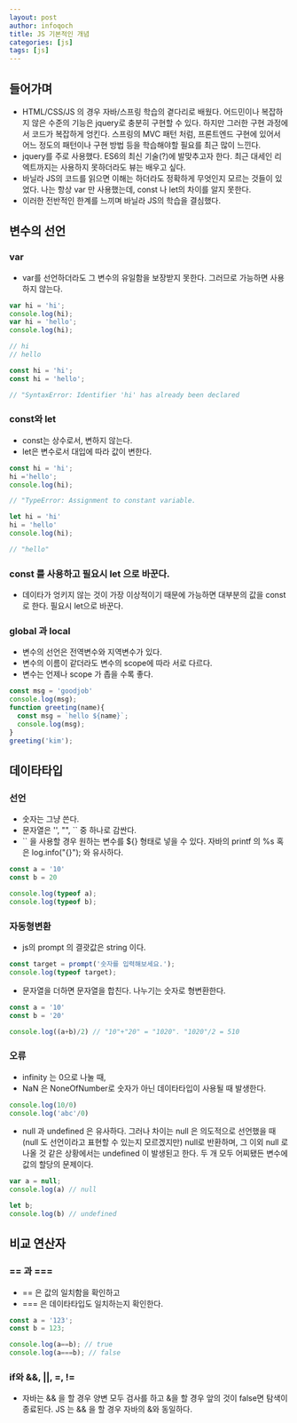 ```yaml
---
layout: post
author: infoqoch
title: JS 기본적인 개념
categories: [js]
tags: [js]
---
```


## 들어가며
- HTML/CSS/JS 의 경우 자바/스프링 학습의 곁다리로 배웠다. 어드민이나 복잡하지 않은 수준의 기능은 jquery로 충분히 구현할 수 있다. 하지만 그러한 구현 과정에서 코드가 복잡하게 엉킨다. 스프링의 MVC 패턴 처럼, 프론트엔드 구현에 있어서 어느 정도의 패턴이나 구현 방법 등을 학습해야할 필요를 최근 많이 느낀다. 
- jquery를 주로 사용했다. ES6의 최신 기술(?)에 발맞추고자 한다. 최근 대세인 리엑트까지는 사용하지 못하더라도 뷰는 배우고 싶다. 
- 바닐라 JS의 코드를 읽으면 이해는 하더라도 정확하게 무엇인지 모르는 것들이 있었다. 나는 항상 var 만 사용했는데, const 나 let의 차이를 알지 못한다. 
- 이러한 전반적인 한계를 느끼며 바닐라 JS의 학습을 결심했다. 

## 변수의 선언
### var 
- var를 선언하더라도 그 변수의 유일함을 보장받지 못한다. 그러므로 가능하면 사용하지 않는다.

```js
var hi = 'hi';
console.log(hi);
var hi = 'hello';
console.log(hi);

// hi
// hello

const hi = 'hi';
const hi = 'hello';

// "SyntaxError: Identifier 'hi' has already been declared
```

### const와 let
- const는 상수로서, 변하지 않는다. 
- let은 변수로서 대입에 따라 값이 변한다.

```js
const hi = 'hi';
hi ='hello';
console.log(hi);

// "TypeError: Assignment to constant variable.

let hi = 'hi'
hi = 'hello'
console.log(hi);

// "hello"
```

### const 를 사용하고 필요시 let 으로 바꾼다.
- 데이타가 엉키지 않는 것이 가장 이상적이기 때문에 가능하면 대부분의 값을 const로 한다. 필요시 let으로 바꾼다.


### global 과 local
- 변수의 선언은 전역변수와 지역변수가 있다. 
- 변수의 이름이 같더라도 변수의 scope에 따라 서로 다르다. 
- 변수는 언제나 scope 가 좁을 수록 좋다. 

```js
const msg = 'goodjob'
console.log(msg);
function greeting(name){
  const msg = `hello ${name}`;
  console.log(msg);
}
greeting('kim');
```

## 데이타타입
### 선언
- 숫자는 그냥 쓴다.
- 문자열은 '', "", `` 중 하나로 감싼다.
- `` 을 사용할 경우 원하는 변수를 ${} 형태로 넣을 수 있다. 자바의 printf 의 %s 혹은 log.info("{}"); 와 유사하다. 

```js
const a = '10'
const b = 20

console.log(typeof a);
console.log(typeof b);
```

### 자동형변환
- js의 prompt 의 결괏값은 string 이다. 

```js
const target = prompt('숫자를 입력해보세요.');
console.log(typeof target);
```

- 문자열을 더하면 문자열을 합친다. 나누기는 숫자로 형변환한다. 

```js
const a = '10'
const b = '20'

console.log((a+b)/2) // "10"+"20" = "1020". "1020"/2 = 510
```

### 오류 
- infinity 는 0으로 나눌 때,
- NaN 은 NoneOfNumber로 숫자가 아닌 데이타타입이 사용될 때 발생한다.

```js
console.log(10/0)
console.log('abc'/0)
```

- null 과 undefined 은 유사하다. 그러나 차이는 null 은 의도적으로 선언했을 때(null 도 선언이라고 표현할 수 있는지 모르겠지만) null로 반환하며, 그 이외 null 로 나올 것 같은 상황에서는 undefined 이 발생된고 한다. 두 개 모두 어찌됐든 변수에 값의 할당의 문제이다.

```js
var a = null;
console.log(a) // null

let b;
console.log(b) // undefined
```

## 비교 연산자
### == 과 ===
- == 은 값의 일치함을 확인하고
- === 은 데이타타입도 일치하는지 확인한다. 

```js
const a = '123';
const b = 123;

console.log(a==b); // true
console.log(a===b); // false
```

### if와 &&, ||, =, !=
- 자바는 && 을 할 경우 양변 모두 검사를 하고 &을 할 경우 앞의 것이 false면 탐색이 종료된다. JS 는 && 을 할 경우 자바의 &와 동일하다.